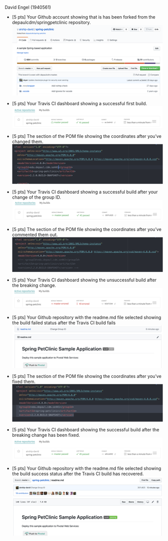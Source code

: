 David Engel (1940561)

- [5 pts] Your Github account showing that is has been forked from the depaulcdm/springpetclinic repository.
![Screen Capture #1](figures/1.png)

- [5 pts] Your Travis CI dashboard showing a successful first build.
![Screen Capture #2](figures/2.png)

- [5 pts] The section of the POM file showing the coordinates after you’ve changed them.
![Screen Capture #3](figures/3.png)

- [5 pts] Your Travis CI dashboard showing a successful build after your change of the group ID.
![Screen Capture #4](figures/4.png)

- [5 pts] The section of the POM file showing the coordinates after you’ve commented them out.
![Screen Capture #5](figures/5.png)

- [5 pts]  Your Travis CI dashboard showing the unsuccessful build after the breaking change.
![Screen Capture #6](figures/6.png)

- [5 pts] Your Github repository with the readme.md file selected showing the build failed status after the Travis CI build fails
![Screen Capture #7](figures/7.png)

- [5 pts] The section of the POM file showing the coordinates after you’ve fixed them.
![Screen Capture #8](figures/8.png)

- [5 pts]  Your Travis CI dashboard showing the successful build after the breaking change has been fixed.
![Screen Capture #9](figures/9.png)

- [5 pts] Your Github repository with the readme.md file selected showing the build success status after the Travis CI build has recovered.
![Screen Capture #10](figures/10.png)